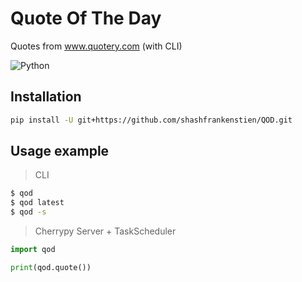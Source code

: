 # Quote Of The Day
Quotes from www.quotery.com (with CLI)

![Python](https://img.shields.io/badge/python-blue.svg)

## Installation

```sh
pip install -U git+https://github.com/shashfrankenstien/QOD.git
```


## Usage example

> CLI
```sh
$ qod
$ qod latest
$ qod -s
```

> Cherrypy Server + TaskScheduler
```py
import qod

print(qod.quote())
```